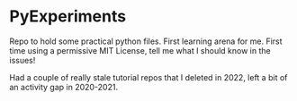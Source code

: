 # PyExperiments
Repo to hold some practical python files. 
First learning arena for me. 
First time using a permissive MIT License, tell me what I should know in the issues!

Had a couple of really stale tutorial repos that I deleted in 2022, left a bit of an activity gap in 2020-2021.
